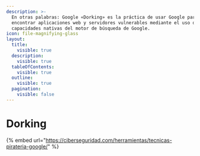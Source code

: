 ```yaml
---
description: >-
  En otras palabras: Google «Dorking» es la práctica de usar Google para
  encontrar aplicaciones web y servidores vulnerables mediante el uso de las
  capacidades nativas del motor de búsqueda de Google.
icon: file-magnifying-glass
layout:
  title:
    visible: true
  description:
    visible: true
  tableOfContents:
    visible: true
  outline:
    visible: true
  pagination:
    visible: false
---
```


# Dorking

{% embed url="https://ciberseguridad.com/herramientas/tecnicas-pirateria-google/" %}
